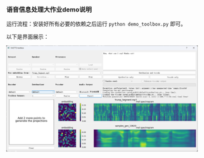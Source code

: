 ### 语音信息处理大作业demo说明

运行流程：安装好所有必要的依赖之后运行 `python demo_toolbox.py` 即可。

以下是界面展示：

![image](./img/1.png)
